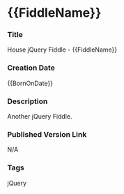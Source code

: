 {{FiddleName}}
======

### Title

House jQuery Fiddle - {{FiddleName}}


### Creation Date

{{BornOnDate}}


### Description

Another jQuery Fiddle. 


### Published Version Link

N/A


### Tags

jQuery